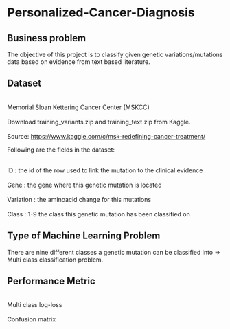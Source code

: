 # Personalized-Cancer-Diagnosis
## Business problem
The objective of this project is to classify given genetic variations/mutations data based on evidence from text based literature.

## Dataset
<br> Memorial Sloan Kettering Cancer Center (MSKCC) <br/>
<br>Download training_variants.zip and training_text.zip from Kaggle.<br/>
<br> Source: https://www.kaggle.com/c/msk-redefining-cancer-treatment/ <br/>

Following are the fields in the dataset:

<br>ID : the id of the row used to link the mutation to the clinical evidence <br/>
<br>Gene : the gene where this genetic mutation is located<br/>
<br>Variation : the aminoacid change for this mutations<br/>
<br>Class : 1-9 the class this genetic mutation has been classified on<br/>

## Type of Machine Learning Problem
There are nine different classes a genetic mutation can be classified into => Multi class classification problem.

## Performance Metric
<br>Multi class log-loss<br/>
<br>Confusion matrix<br/>

